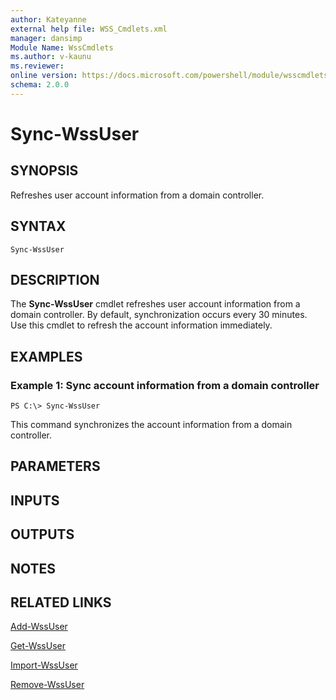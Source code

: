 ```yaml
---
author: Kateyanne
external help file: WSS_Cmdlets.xml
manager: dansimp
Module Name: WssCmdlets
ms.author: v-kaunu
ms.reviewer: 
online version: https://docs.microsoft.com/powershell/module/wsscmdlets/sync-wssuser?view=windowsserver2012-ps&wt.mc_id=ps-gethelp
schema: 2.0.0
---
```


# Sync-WssUser

## SYNOPSIS
Refreshes user account information from a domain controller.

## SYNTAX

```
Sync-WssUser
```

## DESCRIPTION
The **Sync-WssUser** cmdlet refreshes user account information from a domain controller.
By default, synchronization occurs every 30 minutes.
Use this cmdlet to refresh the account information immediately.

## EXAMPLES

### Example 1: Sync account information from a domain controller
```
PS C:\> Sync-WssUser
```

This command synchronizes the account information from a domain controller.

## PARAMETERS

## INPUTS

## OUTPUTS

## NOTES

## RELATED LINKS

[Add-WssUser](./Add-WssUser.md)

[Get-WssUser](./Get-WssUser.md)

[Import-WssUser](./Import-WssUser.md)

[Remove-WssUser](./Remove-WssUser.md)

